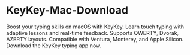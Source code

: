 # KeyKey-Mac-Download
Boost your typing skills on macOS with KeyKey. Learn touch typing with adaptive lessons and real-time feedback. Supports QWERTY, Dvorak, AZERTY layouts. Compatible with Ventura, Monterey, and Apple Silicon. Download the KeyKey typing app now.
